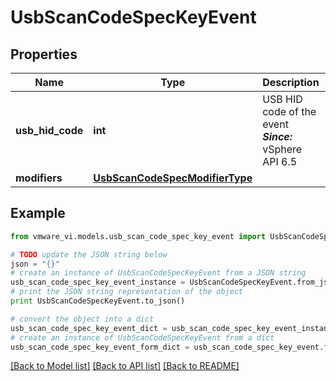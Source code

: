 # UsbScanCodeSpecKeyEvent


## Properties
Name | Type | Description | Notes
------------ | ------------- | ------------- | -------------
**usb_hid_code** | **int** | USB HID code of the event  ***Since:*** vSphere API 6.5  | 
**modifiers** | [**UsbScanCodeSpecModifierType**](UsbScanCodeSpecModifierType.md) |  | [optional] 

## Example

```python
from vmware_vi.models.usb_scan_code_spec_key_event import UsbScanCodeSpecKeyEvent

# TODO update the JSON string below
json = "{}"
# create an instance of UsbScanCodeSpecKeyEvent from a JSON string
usb_scan_code_spec_key_event_instance = UsbScanCodeSpecKeyEvent.from_json(json)
# print the JSON string representation of the object
print UsbScanCodeSpecKeyEvent.to_json()

# convert the object into a dict
usb_scan_code_spec_key_event_dict = usb_scan_code_spec_key_event_instance.to_dict()
# create an instance of UsbScanCodeSpecKeyEvent from a dict
usb_scan_code_spec_key_event_form_dict = usb_scan_code_spec_key_event.from_dict(usb_scan_code_spec_key_event_dict)
```
[[Back to Model list]](../README.md#documentation-for-models) [[Back to API list]](../README.md#documentation-for-api-endpoints) [[Back to README]](../README.md)



